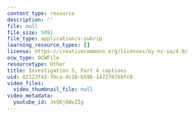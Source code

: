 ```yaml
---
content_type: resource
description: ''
file: null
file_size: 5091
file_type: application/x-subrip
learning_resource_types: []
license: https://creativecommons.org/licenses/by-nc-sa/4.0/
ocw_type: OCWFile
resourcetype: Other
title: Investigation 5, Part 4 captions
uid: 82123f42-7bca-4c10-b596-14727676bfc8
video_files:
  video_thumbnail_file: null
video_metadata:
  youtube_id: JeSKj6WxZIg
---
```

